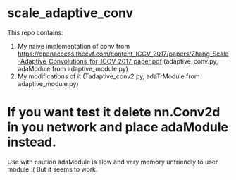 # scale_adaptive_conv
This repo contains:
1) My naive implementation of conv from https://openaccess.thecvf.com/content_ICCV_2017/papers/Zhang_Scale-Adaptive_Convolutions_for_ICCV_2017_paper.pdf
(adaptive_conv.py, adaModule from adaptive_module.py)
2) My modifications of it
(Tadaptive_conv2.py, adaTrModule from adaptive_module.py)

# If you want test it delete nn.Conv2d in you network and place adaModule instead.
Use with caution adaModule is slow and very memory unfriendly to user module :( But it seems to work.
